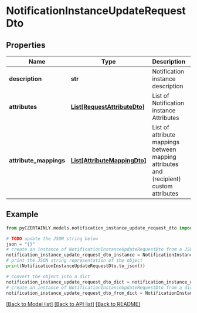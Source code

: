 # NotificationInstanceUpdateRequestDto


## Properties

Name | Type | Description | Notes
------------ | ------------- | ------------- | -------------
**description** | **str** | Notification instance description | [optional] 
**attributes** | [**List[RequestAttributeDto]**](RequestAttributeDto.md) | List of Notification instance Attributes | 
**attribute_mappings** | [**List[AttributeMappingDto]**](AttributeMappingDto.md) | List of attribute mappings between mapping attributes and (recipient) custom attributes | [optional] 

## Example

```python
from pyCZERTAINLY.models.notification_instance_update_request_dto import NotificationInstanceUpdateRequestDto

# TODO update the JSON string below
json = "{}"
# create an instance of NotificationInstanceUpdateRequestDto from a JSON string
notification_instance_update_request_dto_instance = NotificationInstanceUpdateRequestDto.from_json(json)
# print the JSON string representation of the object
print(NotificationInstanceUpdateRequestDto.to_json())

# convert the object into a dict
notification_instance_update_request_dto_dict = notification_instance_update_request_dto_instance.to_dict()
# create an instance of NotificationInstanceUpdateRequestDto from a dict
notification_instance_update_request_dto_from_dict = NotificationInstanceUpdateRequestDto.from_dict(notification_instance_update_request_dto_dict)
```
[[Back to Model list]](../README.md#documentation-for-models) [[Back to API list]](../README.md#documentation-for-api-endpoints) [[Back to README]](../README.md)


